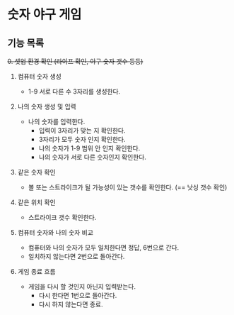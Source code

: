 # 숫자 야구 게임

## 기능 목록
~~0. 셋업 환경 확인 (라이프 확인, 야구 숫자 갯수 등등)~~

1. 컴퓨터 숫자 생성
   - 1-9 서로 다른 수 3자리를 생성한다.


2. 나의 숫자 생성 및 입력
    - 나의 숫자를 입력한다.
        - 입력이 3자리가 맞는 지 확인한다.
        - 3자리가 모두 숫자 인지 확인한다.
        - 나의 숫자가 1-9 범위 안 인지 확인한다.
        - 나의 숫자가 서로 다른 숫자인지 확인한다.


3. 같은 숫자 확인
    - 볼 또는 스트라이크가 될 가능성이 있는 갯수를 확인한다. (== 낫싱 갯수 확인)


4. 같은 위치 확인
    - 스트라이크 갯수 확인한다.


5. 컴퓨터 숫자와 나의 숫자 비교
    - 컴퓨터와 나의 숫자가 모두 일치한다면 정답, 6번으로 간다.
    - 일치하지 않는다면 2번으로 돌아간다.


6. 게임 종료 흐름
    - 게임을 다시 할 것인지 아닌지 입력받는다.
        - 다시 한다면 1번으로 돌아간다.
        - 다시 하지 않는다면 종료.

